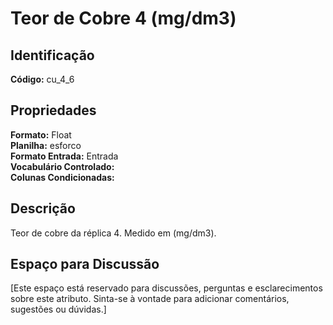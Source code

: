 # Teor de Cobre 4 (mg/dm3)

## Identificação
**Código:** cu_4_6

## Propriedades
**Formato:** Float  
**Planilha:** esforco  
**Formato Entrada:** Entrada  
**Vocabulário Controlado:**   
**Colunas Condicionadas:**   

## Descrição
Teor de cobre da réplica 4. Medido em (mg/dm3).

## Espaço para Discussão
[Este espaço está reservado para discussões, perguntas e esclarecimentos sobre este atributo. Sinta-se à vontade para adicionar comentários, sugestões ou dúvidas.]
